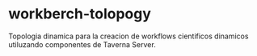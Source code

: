 workberch-tolopogy
==================

Topologia dinamica para la creacion de workflows cientificos dinamicos utiluzando componentes de Taverna Server.
